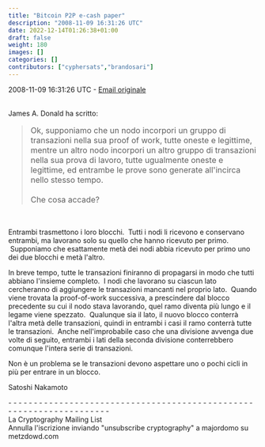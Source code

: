 ```yaml
---
title: "Bitcoin P2P e-cash paper"
description: "2008-11-09 16:31:26 UTC"
date: 2022-12-14T01:26:38+01:00
draft: false
weight: 180
images: []
categories: []
contributors: ["cyphersats","brandosari"]
---
```


2008-11-09 16:31:26 UTC - [Email originale](https://www.metzdowd.com/pipermail/cryptography/2008-November/014838.html)

<br>
James A. Donald ha scritto:
<blockquote style="font-size:16px">
    Ok, supponiamo che un nodo incorpori un gruppo di
    transazioni nella sua proof of work, tutte oneste e
    legittime, mentre un altro nodo incorpori un
    altro gruppo di transazioni nella sua prova
    di lavoro, tutte ugualmente oneste e legittime,
    ed entrambe le prove sono generate all'incirca nello stesso
    tempo.
    <br><br>
    Che cosa accade?
</blockquote>
<br>

Entrambi trasmettono i loro blocchi. &nbsp;Tutti i nodi li ricevono e conservano entrambi, ma lavorano solo su quello che hanno ricevuto per primo. &nbsp;Supponiamo che esattamente metà dei nodi abbia ricevuto per primo uno dei due blocchi e metà l'altro.

In breve tempo, tutte le transazioni finiranno di propagarsi in modo che tutti abbiano l'insieme completo. &nbsp;I nodi che lavorano su ciascun lato cercheranno di aggiungere le transazioni mancanti nel proprio lato. &nbsp;Quando viene trovata la proof-of-work successiva, a prescindere dal blocco precedente su cui il nodo stava lavorando, quel ramo diventa più lungo e il legame viene spezzato. &nbsp;Qualunque sia il lato, il nuovo blocco conterrà l'altra metà delle transazioni, quindi in entrambi i casi il ramo conterrà tutte le transazioni. &nbsp;Anche nell'improbabile caso che una divisione avvenga due volte di seguito, entrambi i lati della seconda divisione conterrebbero comunque l'intera serie di transazioni.

Non è un problema se le transazioni devono aspettare uno o pochi cicli in più per entrare in un blocco.

Satoshi Nakamoto

\- \- \- \- \- \- \- \- \- \- \- \- \- \- \- \- \- \- \- \- \- \- \- \- \- \- \- \- \- \- \- \- \- \- \- \- \- \- \- \- \- \- \- \- \- \- \- \- \- \- \- \- \- \- \- \- \- \- \- \- \- \- \- \- \- \- \- \-<br>
La Cryptography Mailing List<br>
Annulla l'iscrizione inviando "unsubscribe cryptography" a majordomo su metzdowd.com
